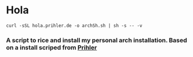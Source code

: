 # Hola

```
curl -sSL hola.prihler.de -o archSh.sh | sh -s -- -v
```
### A script to rice and install my personal arch installation. Based on a install scriped from [Prihler](https://github.com/Prihler/)
